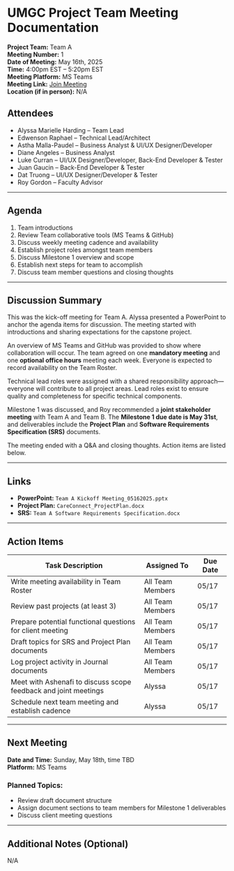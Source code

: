 # UMGC Project Team Meeting Documentation

**Project Team:** Team A  
**Meeting Number:** 1  
**Date of Meeting:** May 16th, 2025  
**Time:** 4:00pm EST – 5:20pm EST  
**Meeting Platform:** MS Teams  
**Meeting Link:** [Join Meeting](https://teams.microsoft.com/l/meetup-join/19%3ameeting_MTYzNzBhMzEtOTdkZi00YTNiLWJmZWYtMTNjZmM2NjMzYTFm%40thread.v2/0?context=%7b%22Tid%22%3a%22d7a68d3a-81dd-434d-bc2b-786d33959b55%22%2c%22Oid%22%3a%22e16d6e11-20da-4c84-b175-51a86a5212b8%22%7d)  
**Location (if in person):** N/A

## Attendees
- Alyssa Marielle Harding – Team Lead  
- Edwenson Raphael – Technical Lead/Architect  
- Astha Malla-Paudel – Business Analyst & UI/UX Designer/Developer  
- Diane Angeles – Business Analyst  
- Luke Curran – UI/UX Designer/Developer, Back-End Developer & Tester  
- Juan Gaucin – Back-End Developer & Tester  
- Dat Truong – UI/UX Designer/Developer & Tester  
- Roy Gordon – Faculty Advisor

---

## Agenda
1. Team introductions  
2. Review Team collaborative tools (MS Teams & GitHub)  
3. Discuss weekly meeting cadence and availability  
4. Establish project roles amongst team members  
5. Discuss Milestone 1 overview and scope  
6. Establish next steps for team to accomplish  
7. Discuss team member questions and closing thoughts  

---

## Discussion Summary

This was the kick-off meeting for Team A. Alyssa presented a PowerPoint to anchor the agenda items for discussion. The meeting started with introductions and sharing expectations for the capstone project.

An overview of MS Teams and GitHub was provided to show where collaboration will occur. The team agreed on one **mandatory meeting** and one **optional office hours** meeting each week. Everyone is expected to record availability on the Team Roster.

Technical lead roles were assigned with a shared responsibility approach—everyone will contribute to all project areas. Lead roles exist to ensure quality and completeness for specific technical components.

Milestone 1 was discussed, and Roy recommended a **joint stakeholder meeting** with Team A and Team B. The **Milestone 1 due date is May 31st**, and deliverables include the **Project Plan** and **Software Requirements Specification (SRS)** documents.

The meeting ended with a Q&A and closing thoughts. Action items are listed below.

---

## Links
- **PowerPoint:** `Team A Kickoff Meeting_05162025.pptx`  
- **Project Plan:** `CareConnect_ProjectPlan.docx`  
- **SRS:** `Team A Software Requirements Specification.docx`

---

## Action Items

| Task Description | Assigned To | Due Date |
|------------------|-------------|----------|
| Write meeting availability in Team Roster | All Team Members | 05/17 |
| Review past projects (at least 3) | All Team Members | 05/17 |
| Prepare potential functional questions for client meeting | All Team Members | 05/17 |
| Draft topics for SRS and Project Plan documents | All Team Members | 05/17 |
| Log project activity in Journal documents | All Team Members | 05/17 |
| Meet with Ashenafi to discuss scope feedback and joint meetings | Alyssa | 05/17 |
| Schedule next team meeting and establish cadence | Alyssa | 05/17 |

---

## Next Meeting

**Date and Time:** Sunday, May 18th, time TBD  
**Platform:** MS Teams  

### Planned Topics:
- Review draft document structure  
- Assign document sections to team members for Milestone 1 deliverables  
- Discuss client meeting questions

---

## Additional Notes (Optional)
N/A
